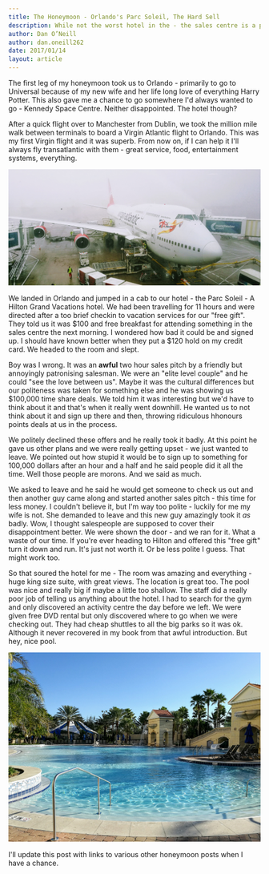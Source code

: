 ```yaml
---
title: The Honeymoon - Orlando's Parc Soleil, The Hard Sell
description: While not the worst hotel in the - the sales centre is a place I will never go again
author: Dan O’Neill
author: dan.oneill262
date: 2017/01/14
layout: article
---
```


The first leg of my honeymoon took us to Orlando - primarily to go to Universal because of my new wife and her life long love of everything Harry Potter. This also gave me a chance to go somewhere I'd always wanted to go - Kennedy Space Centre. Neither disappointed. The hotel though? 

After a quick flight over to Manchester from Dublin, we took the million mile walk between terminals to board a Virgin Atlantic flight to Orlando. This was my first Virgin flight and it was superb. From now on, if I can help it I'll always fly transatlantic with them - great service, food, entertainment systems, everything. 

![Our fine transatlantic jet. Pretty Woman by Virgin Atlantic](images/virgin-atlantic-pretty-woman.jpg)

We landed in Orlando and jumped in a cab to our hotel - the Parc Soleil - A Hilton Grand Vacations hotel. We had been travelling for 11 hours and were directed after a too brief checkin to vacation services for our "free gift". They told us it was $100 and free breakfast for attending something in the sales centre the next morning. I wondered how bad it could be and signed up. I should have known better when they put a $120 hold on my credit card. We headed to the room and slept. 

Boy was I wrong. It was an **awful** two hour sales pitch by a friendly but annoyingly patronising salesman. We were an "elite level couple" and he could "see the love between us". Maybe it was the cultural differences but our politeness was taken for something else and he was showing us $100,000 time share deals. We told him it was interesting but we'd have to think about it and that's when it really went downhill. He wanted us to not think about it and sign up there and then, throwing ridiculous hhonours points deals at us in the process. 

We politely declined these offers and he really took it badly. At this point he gave us other plans and we were really getting upset - we just wanted to leave. We pointed out how stupid it would be to sign up to something for 100,000 dollars after an hour and a half and he said people did it all the time. Well those people are morons. And we said as much. 

We asked to leave and he said he would get someone to check us out and then another guy came along and started another sales pitch - this time for less money. I couldn't believe it, but I'm way too polite - luckily for me my wife is not. She demanded to leave and this new guy amazingly took it *as* badly. Wow, I thought salespeople are supposed to cover their disappointment better. We were shown the door - and we ran for it. What a waste of our time. If you're ever heading to Hilton and offered this "free gift" turn it down and run. It's just not worth it. Or be less polite I guess. That might work too. 

So that soured the hotel for me - The room was amazing and everything - huge king size suite, with great views. The location is great too. The pool was nice and really big if maybe a little too shallow. The staff did a really poor job of telling us anything about the hotel. I had to search for the gym and only discovered an activity centre the day before we left. We were given free DVD rental but only discovered where to go when we were checking out. They had cheap shuttles to all the big parks so it was ok. Although it never recovered in my book from that awful introduction. But hey, nice pool. 

![Hilton's nice pool](images/hilton-orlando-pool.jpg)

I'll update this post with links to various other honeymoon posts when I have a chance. 